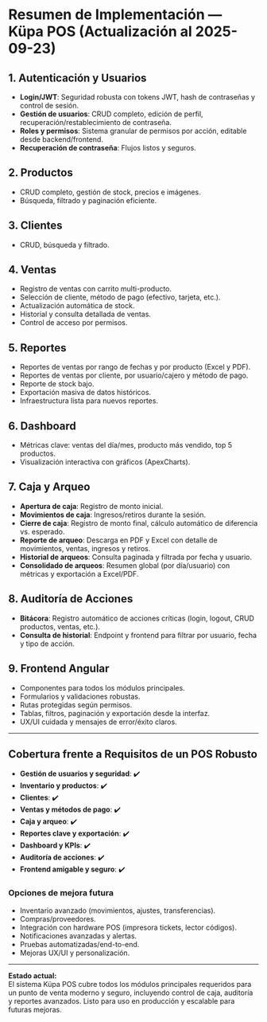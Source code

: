 # Resumen de Implementación — Küpa POS (Actualización al 2025-09-23)

## 1. **Autenticación y Usuarios**
- **Login/JWT**: Seguridad robusta con tokens JWT, hash de contraseñas y control de sesión.
- **Gestión de usuarios**: CRUD completo, edición de perfil, recuperación/restablecimiento de contraseña.
- **Roles y permisos**: Sistema granular de permisos por acción, editable desde backend/frontend.
- **Recuperación de contraseña**: Flujos listos y seguros.

## 2. **Productos**
- CRUD completo, gestión de stock, precios e imágenes.
- Búsqueda, filtrado y paginación eficiente.

## 3. **Clientes**
- CRUD, búsqueda y filtrado.

## 4. **Ventas**
- Registro de ventas con carrito multi-producto.
- Selección de cliente, método de pago (efectivo, tarjeta, etc.).
- Actualización automática de stock.
- Historial y consulta detallada de ventas.
- Control de acceso por permisos.

## 5. **Reportes**
- Reportes de ventas por rango de fechas y por producto (Excel y PDF).
- Reportes de ventas por cliente, por usuario/cajero y método de pago.
- Reporte de stock bajo.
- Exportación masiva de datos históricos.
- Infraestructura lista para nuevos reportes.

## 6. **Dashboard**
- Métricas clave: ventas del día/mes, producto más vendido, top 5 productos.
- Visualización interactiva con gráficos (ApexCharts).

## 7. **Caja y Arqueo**
- **Apertura de caja**: Registro de monto inicial.
- **Movimientos de caja**: Ingresos/retiros durante la sesión.
- **Cierre de caja**: Registro de monto final, cálculo automático de diferencia vs. esperado.
- **Reporte de arqueo**: Descarga en PDF y Excel con detalle de movimientos, ventas, ingresos y retiros.
- **Historial de arqueos**: Consulta paginada y filtrada por fecha y usuario.
- **Consolidado de arqueos**: Resumen global (por día/usuario) con métricas y exportación a Excel/PDF.

## 8. **Auditoría de Acciones**
- **Bitácora**: Registro automático de acciones críticas (login, logout, CRUD productos, ventas, etc.).
- **Consulta de historial**: Endpoint y frontend para filtrar por usuario, fecha y tipo de acción.

## 9. **Frontend Angular**
- Componentes para todos los módulos principales.
- Formularios y validaciones robustas.
- Rutas protegidas según permisos.
- Tablas, filtros, paginación y exportación desde la interfaz.
- UX/UI cuidada y mensajes de error/éxito claros.

---

## **Cobertura frente a Requisitos de un POS Robusto**

- **Gestión de usuarios y seguridad**: ✔️
- **Inventario y productos**: ✔️
- **Clientes**: ✔️
- **Ventas y métodos de pago**: ✔️
- **Caja y arqueo**: ✔️
- **Reportes clave y exportación**: ✔️
- **Dashboard y KPIs**: ✔️
- **Auditoría de acciones**: ✔️
- **Frontend amigable y seguro**: ✔️

### **Opciones de mejora futura**
- Inventario avanzado (movimientos, ajustes, transferencias).
- Compras/proveedores.
- Integración con hardware POS (impresora tickets, lector códigos).
- Notificaciones avanzadas y alertas.
- Pruebas automatizadas/end-to-end.
- Mejoras UX/UI y personalización.

---

**Estado actual:**  
El sistema Küpa POS cubre todos los módulos principales requeridos para un punto de venta moderno y seguro, incluyendo control de caja, auditoría y reportes avanzados. Listo para uso en producción y escalable para futuras mejoras.